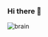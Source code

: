 ### Hi there 👋

![brain](https://user-images.githubusercontent.com/62915864/177062497-0da6f6f3-06a9-43c3-be5d-bf322ed083cc.png)

<!--
**PaoO23/PaoO23** is a ✨ _special_ ✨ repository because its `README.md` (this file) appears on your GitHub profile.

Here are some ideas to get you started:

- 🔭 I’m currently working on ...
- 🌱 I’m currently learning ...
- 👯 I’m looking to collaborate on ...
- 🤔 I’m looking for help with ...
- 💬 Ask me about ...
- 📫 How to reach me: ...
- 😄 Pronouns: ...
- ⚡ Fun fact: ...
-->
